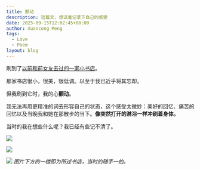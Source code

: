 ```yaml
---
title: 颤动
description: 短篇文，想试着记录下自己的感受
date: 2025-09-15T12:02:45+08:00
author: Xuancong Meng
tags:
  - Love
  - Poem
layout: blog
---
```


刷到了[以前和前女友去过的一家小书店](https://v.douyin.com/onmLtrYkhNA/)。

那家书店很小，很美，很低调。以至于我已近乎将其忘却。

但我刷到它时，我的心**颤动**。

我无法再用更精准的词去形容自己的状态，这个感受太微妙：美好的回忆、痛苦的回忆以及当晚我和她在那散步的当下。**像突然打开的淋浴一样冲刷着身体。**

当时的我在想些什么呢？我已经有些记不清了。

![](/img/250915-1.jpeg)

![](/img/250915-2.jpeg)

![](/img/250915-0.jpeg)
_图片下方的一楼即为所述书店，当时的随手一拍。_

